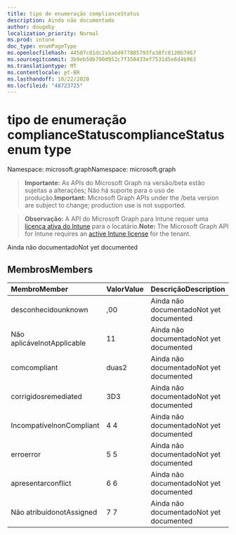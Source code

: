 ```yaml
---
title: tipo de enumeração complianceStatus
description: Ainda não documentado
author: dougeby
localization_priority: Normal
ms.prod: intune
doc_type: enumPageType
ms.openlocfilehash: 44507c81dc2a5a6d977805793fa38fc8120b7d67
ms.sourcegitcommit: 3b9eb50b790d952c7f350433ef7531d5e6d4b963
ms.translationtype: MT
ms.contentlocale: pt-BR
ms.lasthandoff: 10/22/2020
ms.locfileid: "48723725"
---
```

# <a name="compliancestatus-enum-type"></a><span data-ttu-id="3086e-103">tipo de enumeração complianceStatus</span><span class="sxs-lookup"><span data-stu-id="3086e-103">complianceStatus enum type</span></span>

<span data-ttu-id="3086e-104">Namespace: microsoft.graph</span><span class="sxs-lookup"><span data-stu-id="3086e-104">Namespace: microsoft.graph</span></span>

> <span data-ttu-id="3086e-105">**Importante:** As APIs do Microsoft Graph na versão/beta estão sujeitas a alterações; Não há suporte para o uso de produção.</span><span class="sxs-lookup"><span data-stu-id="3086e-105">**Important:** Microsoft Graph APIs under the /beta version are subject to change; production use is not supported.</span></span>

> <span data-ttu-id="3086e-106">**Observação:** A API do Microsoft Graph para Intune requer uma [licença ativa do Intune](https://go.microsoft.com/fwlink/?linkid=839381) para o locatário.</span><span class="sxs-lookup"><span data-stu-id="3086e-106">**Note:** The Microsoft Graph API for Intune requires an [active Intune license](https://go.microsoft.com/fwlink/?linkid=839381) for the tenant.</span></span>

<span data-ttu-id="3086e-107">Ainda não documentado</span><span class="sxs-lookup"><span data-stu-id="3086e-107">Not yet documented</span></span>

## <a name="members"></a><span data-ttu-id="3086e-108">Membros</span><span class="sxs-lookup"><span data-stu-id="3086e-108">Members</span></span>
|<span data-ttu-id="3086e-109">Membro</span><span class="sxs-lookup"><span data-stu-id="3086e-109">Member</span></span>|<span data-ttu-id="3086e-110">Valor</span><span class="sxs-lookup"><span data-stu-id="3086e-110">Value</span></span>|<span data-ttu-id="3086e-111">Descrição</span><span class="sxs-lookup"><span data-stu-id="3086e-111">Description</span></span>|
|:---|:---|:---|
|<span data-ttu-id="3086e-112">desconhecido</span><span class="sxs-lookup"><span data-stu-id="3086e-112">unknown</span></span>|<span data-ttu-id="3086e-113">,0</span><span class="sxs-lookup"><span data-stu-id="3086e-113">0</span></span>|<span data-ttu-id="3086e-114">Ainda não documentado</span><span class="sxs-lookup"><span data-stu-id="3086e-114">Not yet documented</span></span>|
|<span data-ttu-id="3086e-115">Não aplicável</span><span class="sxs-lookup"><span data-stu-id="3086e-115">notApplicable</span></span>|<span data-ttu-id="3086e-116">1</span><span class="sxs-lookup"><span data-stu-id="3086e-116">1</span></span>|<span data-ttu-id="3086e-117">Ainda não documentado</span><span class="sxs-lookup"><span data-stu-id="3086e-117">Not yet documented</span></span>|
|<span data-ttu-id="3086e-118">com</span><span class="sxs-lookup"><span data-stu-id="3086e-118">compliant</span></span>|<span data-ttu-id="3086e-119">duas</span><span class="sxs-lookup"><span data-stu-id="3086e-119">2</span></span>|<span data-ttu-id="3086e-120">Ainda não documentado</span><span class="sxs-lookup"><span data-stu-id="3086e-120">Not yet documented</span></span>|
|<span data-ttu-id="3086e-121">corrigidos</span><span class="sxs-lookup"><span data-stu-id="3086e-121">remediated</span></span>|<span data-ttu-id="3086e-122">3D</span><span class="sxs-lookup"><span data-stu-id="3086e-122">3</span></span>|<span data-ttu-id="3086e-123">Ainda não documentado</span><span class="sxs-lookup"><span data-stu-id="3086e-123">Not yet documented</span></span>|
|<span data-ttu-id="3086e-124">Incompatível</span><span class="sxs-lookup"><span data-stu-id="3086e-124">nonCompliant</span></span>|<span data-ttu-id="3086e-125">4 </span><span class="sxs-lookup"><span data-stu-id="3086e-125">4</span></span>|<span data-ttu-id="3086e-126">Ainda não documentado</span><span class="sxs-lookup"><span data-stu-id="3086e-126">Not yet documented</span></span>|
|<span data-ttu-id="3086e-127">erro</span><span class="sxs-lookup"><span data-stu-id="3086e-127">error</span></span>|<span data-ttu-id="3086e-128">5 </span><span class="sxs-lookup"><span data-stu-id="3086e-128">5</span></span>|<span data-ttu-id="3086e-129">Ainda não documentado</span><span class="sxs-lookup"><span data-stu-id="3086e-129">Not yet documented</span></span>|
|<span data-ttu-id="3086e-130">apresentar</span><span class="sxs-lookup"><span data-stu-id="3086e-130">conflict</span></span>|<span data-ttu-id="3086e-131">6 </span><span class="sxs-lookup"><span data-stu-id="3086e-131">6</span></span>|<span data-ttu-id="3086e-132">Ainda não documentado</span><span class="sxs-lookup"><span data-stu-id="3086e-132">Not yet documented</span></span>|
|<span data-ttu-id="3086e-133">Não atribuído</span><span class="sxs-lookup"><span data-stu-id="3086e-133">notAssigned</span></span>|<span data-ttu-id="3086e-134">7 </span><span class="sxs-lookup"><span data-stu-id="3086e-134">7</span></span>|<span data-ttu-id="3086e-135">Ainda não documentado</span><span class="sxs-lookup"><span data-stu-id="3086e-135">Not yet documented</span></span>|





